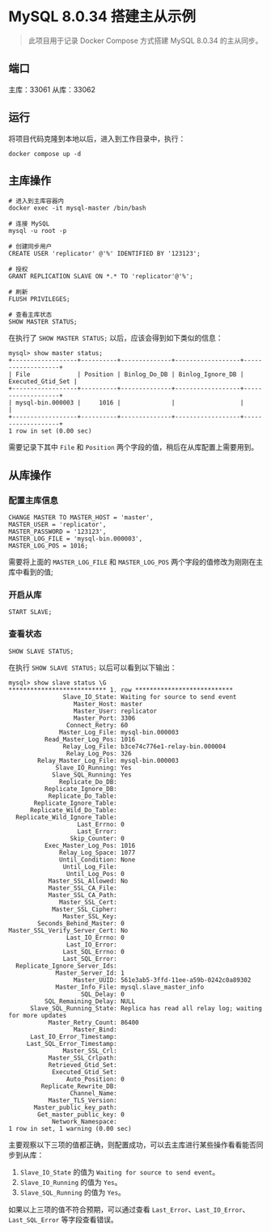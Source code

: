 # MySQL 8.0.34 搭建主从示例

> 此项目用于记录 Docker Compose 方式搭建 MySQL 8.0.34 的主从同步。

## 端口

主库：33061
从库：33062

## 运行

将项目代码克隆到本地以后，进入到工作目录中，执行：

```shell
docker compose up -d
```

## 主库操作

```shell
# 进入到主库容器内
docker exec -it mysql-master /bin/bash

# 连接 MySQL
mysql -u root -p

# 创建同步用户
CREATE USER 'replicator' @'%' IDENTIFIED BY '123123';

# 授权
GRANT REPLICATION SLAVE ON *.* TO 'replicator'@'%';

# 刷新
FLUSH PRIVILEGES;

# 查看主库状态
SHOW MASTER STATUS;
```

在执行了 `SHOW MASTER STATUS;` 以后，应该会得到如下类似的信息：

```mysql
mysql> show master status;
+------------------+----------+--------------+------------------+-------------------+
| File             | Position | Binlog_Do_DB | Binlog_Ignore_DB | Executed_Gtid_Set |
+------------------+----------+--------------+------------------+-------------------+
| mysql-bin.000003 |     1016 |              |                  |                   |
+------------------+----------+--------------+------------------+-------------------+
1 row in set (0.00 sec)
```

需要记录下其中 `File` 和 `Position` 两个字段的值，稍后在从库配置上需要用到。

## 从库操作

### 配置主库信息

```mysql
CHANGE MASTER TO MASTER_HOST = 'master',
MASTER_USER = 'replicator',
MASTER_PASSWORD = '123123',
MASTER_LOG_FILE = 'mysql-bin.000003',
MASTER_LOG_POS = 1016;
```

需要将上面的 `MASTER_LOG_FILE` 和 `MASTER_LOG_POS` 两个字段的值修改为刚刚在主库中看到的值;

### 开启从库

```mysql
START SLAVE;
```

### 查看状态

```mysql
SHOW SLAVE STATUS;
```

在执行 `SHOW SLAVE STATUS;` 以后可以看到以下输出：

```mysql
mysql> show slave status \G
*************************** 1. row ***************************
               Slave_IO_State: Waiting for source to send event
                  Master_Host: master
                  Master_User: replicator
                  Master_Port: 3306
                Connect_Retry: 60
              Master_Log_File: mysql-bin.000003
          Read_Master_Log_Pos: 1016
               Relay_Log_File: b3ce74c776e1-relay-bin.000004
                Relay_Log_Pos: 326
        Relay_Master_Log_File: mysql-bin.000003
             Slave_IO_Running: Yes
            Slave_SQL_Running: Yes
              Replicate_Do_DB: 
          Replicate_Ignore_DB: 
           Replicate_Do_Table: 
       Replicate_Ignore_Table: 
      Replicate_Wild_Do_Table: 
  Replicate_Wild_Ignore_Table: 
                   Last_Errno: 0
                   Last_Error: 
                 Skip_Counter: 0
          Exec_Master_Log_Pos: 1016
              Relay_Log_Space: 1077
              Until_Condition: None
               Until_Log_File: 
                Until_Log_Pos: 0
           Master_SSL_Allowed: No
           Master_SSL_CA_File: 
           Master_SSL_CA_Path: 
              Master_SSL_Cert: 
            Master_SSL_Cipher: 
               Master_SSL_Key: 
        Seconds_Behind_Master: 0
Master_SSL_Verify_Server_Cert: No
                Last_IO_Errno: 0
                Last_IO_Error: 
               Last_SQL_Errno: 0
               Last_SQL_Error: 
  Replicate_Ignore_Server_Ids: 
             Master_Server_Id: 1
                  Master_UUID: 561e3ab5-3ffd-11ee-a59b-0242c0a89302
             Master_Info_File: mysql.slave_master_info
                    SQL_Delay: 0
          SQL_Remaining_Delay: NULL
      Slave_SQL_Running_State: Replica has read all relay log; waiting for more updates
           Master_Retry_Count: 86400
                  Master_Bind: 
      Last_IO_Error_Timestamp: 
     Last_SQL_Error_Timestamp: 
               Master_SSL_Crl: 
           Master_SSL_Crlpath: 
           Retrieved_Gtid_Set: 
            Executed_Gtid_Set: 
                Auto_Position: 0
         Replicate_Rewrite_DB: 
                 Channel_Name: 
           Master_TLS_Version: 
       Master_public_key_path: 
        Get_master_public_key: 0
            Network_Namespace: 
1 row in set, 1 warning (0.00 sec)
```

主要观察以下三项的值都正确，则配置成功，可以去主库进行某些操作看看能否同步到从库：

1. `Slave_IO_State` 的值为 `Waiting for source to send event`。
2. `Slave_IO_Running` 的值为 `Yes`。
3. `Slave_SQL_Running` 的值为 `Yes`。

如果以上三项的值不符合预期，可以通过查看 `Last_Error`、`Last_IO_Error`、`Last_SQL_Error` 等字段查看错误。
